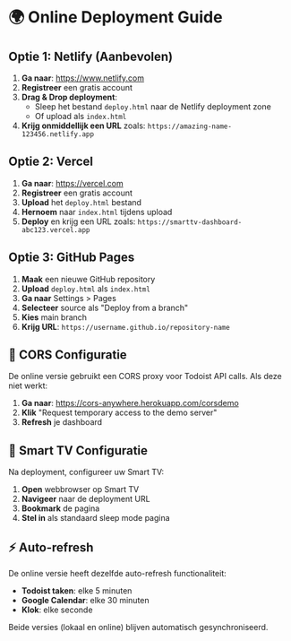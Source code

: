 # 🌍 Online Deployment Guide

## Optie 1: Netlify (Aanbevolen)

1. **Ga naar**: https://www.netlify.com
2. **Registreer** een gratis account
3. **Drag & Drop deployment**:
   - Sleep het bestand `deploy.html` naar de Netlify deployment zone
   - Of upload als `index.html`
4. **Krijg onmiddellijk een URL** zoals: `https://amazing-name-123456.netlify.app`

## Optie 2: Vercel

1. **Ga naar**: https://vercel.com
2. **Registreer** een gratis account  
3. **Upload** het `deploy.html` bestand
4. **Hernoem** naar `index.html` tijdens upload
5. **Deploy** en krijg een URL zoals: `https://smarttv-dashboard-abc123.vercel.app`

## Optie 3: GitHub Pages

1. **Maak** een nieuwe GitHub repository
2. **Upload** `deploy.html` als `index.html`
3. **Ga naar** Settings > Pages
4. **Selecteer** source als "Deploy from a branch"
5. **Kies** main branch
6. **Krijg URL**: `https://username.github.io/repository-name`

## 🔧 CORS Configuratie

De online versie gebruikt een CORS proxy voor Todoist API calls. Als deze niet werkt:

1. **Ga naar**: https://cors-anywhere.herokuapp.com/corsdemo
2. **Klik** "Request temporary access to the demo server"
3. **Refresh** je dashboard

## 📱 Smart TV Configuratie

Na deployment, configureer uw Smart TV:

1. **Open** webbrowser op Smart TV
2. **Navigeer** naar de deployment URL
3. **Bookmark** de pagina
4. **Stel in** als standaard sleep mode pagina

## ⚡ Auto-refresh

De online versie heeft dezelfde auto-refresh functionaliteit:
- **Todoist taken**: elke 5 minuten
- **Google Calendar**: elke 30 minuten  
- **Klok**: elke seconde

Beide versies (lokaal en online) blijven automatisch gesynchroniseerd.
